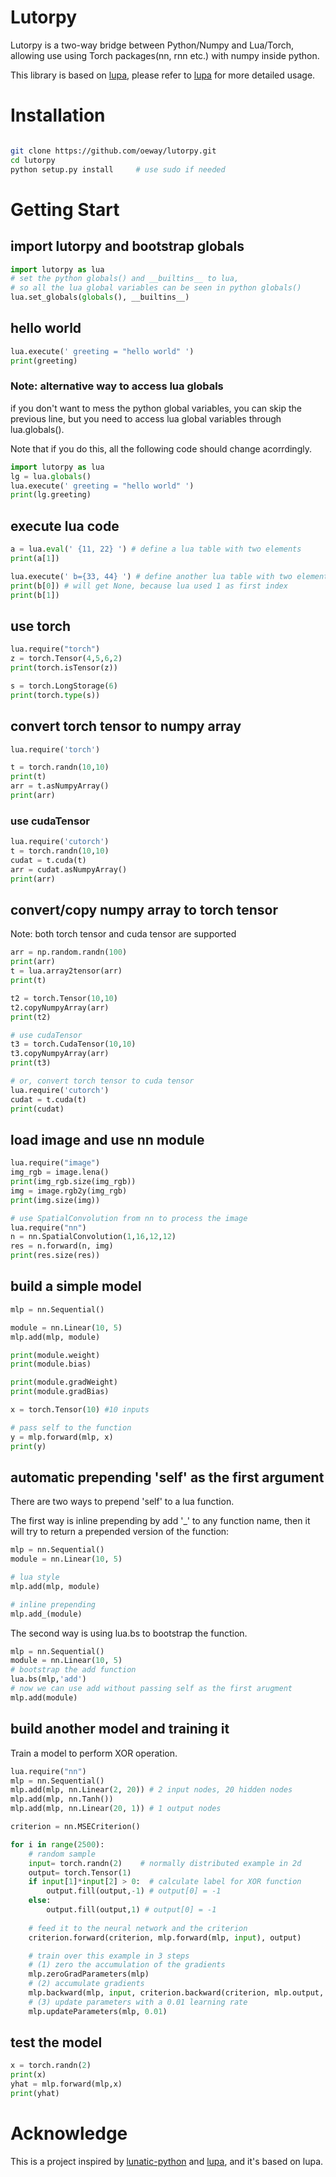 # Lutorpy

Lutorpy is a two-way bridge between Python/Numpy and Lua/Torch, allowing use using Torch packages(nn, rnn etc.) with numpy inside python.

This library is based on [lupa](https://github.com/scoder/lupa), please refer to [lupa](https://github.com/scoder/lupa) for more detailed usage.

# Installation
``` bash

git clone https://github.com/oeway/lutorpy.git
cd lutorpy
python setup.py install     # use sudo if needed

```


# Getting Start

## import lutorpy and bootstrap globals
``` python
import lutorpy as lua
# set the python globals() and __builtins__ to lua,
# so all the lua global variables can be seen in python globals()
lua.set_globals(globals(), __builtins__)
```
## hello world

``` python
lua.execute(' greeting = "hello world" ')
print(greeting)
```

### Note: alternative way to access lua globals
if you don't want to mess the python global variables, you can skip the previous line, but you need to access lua global variables through lua.globals(). 

Note that if you do this, all the following code should change acorrdingly.

``` python
import lutorpy as lua
lg = lua.globals()
lua.execute(' greeting = "hello world" ')
print(lg.greeting)

```

## execute lua code

``` python
a = lua.eval(' {11, 22} ') # define a lua table with two elements
print(a[1])

lua.execute(' b={33, 44} ') # define another lua table with two elements
print(b[0]) # will get None, because lua used 1 as first index
print(b[1])

```

## use torch
``` python
lua.require("torch")
z = torch.Tensor(4,5,6,2)
print(torch.isTensor(z))

s = torch.LongStorage(6)
print(torch.type(s))
```

## convert torch tensor to numpy array


``` python
lua.require('torch')

t = torch.randn(10,10)
print(t)
arr = t.asNumpyArray()
print(arr)

```

### use cudaTensor
``` python
lua.require('cutorch')
t = torch.randn(10,10)
cudat = t.cuda(t)
arr = cudat.asNumpyArray()
print(arr)
```
                                
## convert/copy numpy array to torch tensor

Note: both torch tensor and cuda tensor are supported

``` python
arr = np.random.randn(100)
print(arr)
t = lua.array2tensor(arr)
print(t)

t2 = torch.Tensor(10,10)
t2.copyNumpyArray(arr)
print(t2)

# use cudaTensor
t3 = torch.CudaTensor(10,10)
t3.copyNumpyArray(arr)
print(t3)

# or, convert torch tensor to cuda tensor
lua.require('cutorch')
cudat = t.cuda(t)
print(cudat)

```

## load image and use nn module
``` python
lua.require("image")
img_rgb = image.lena()
print(img_rgb.size(img_rgb))
img = image.rgb2y(img_rgb)
print(img.size(img))

# use SpatialConvolution from nn to process the image
lua.require("nn")
n = nn.SpatialConvolution(1,16,12,12)
res = n.forward(n, img)
print(res.size(res))

```

## build a simple model

``` python
mlp = nn.Sequential()

module = nn.Linear(10, 5)
mlp.add(mlp, module)

print(module.weight)
print(module.bias)

print(module.gradWeight)
print(module.gradBias)

x = torch.Tensor(10) #10 inputs

# pass self to the function
y = mlp.forward(mlp, x)
print(y)

```

## automatic prepending 'self' as the first argument
There are two ways to prepend 'self' to a lua function.

The first way is inline prepending by add '_' to any function name, then it will try to return a prepended version of the function:
``` python
mlp = nn.Sequential()
module = nn.Linear(10, 5)

# lua style
mlp.add(mlp, module)

# inline prepending
mlp.add_(module)
```

The second way is using lua.bs to bootstrap the function.

``` python
mlp = nn.Sequential()
module = nn.Linear(10, 5)
# bootstrap the add function
lua.bs(mlp,'add')
# now we can use add without passing self as the first arugment
mlp.add(module)
```

## build another model and training it

Train a model to perform XOR operation.

``` python
lua.require("nn")
mlp = nn.Sequential()
mlp.add(mlp, nn.Linear(2, 20)) # 2 input nodes, 20 hidden nodes
mlp.add(mlp, nn.Tanh())
mlp.add(mlp, nn.Linear(20, 1)) # 1 output nodes

criterion = nn.MSECriterion() 

for i in range(2500):
    # random sample
    input= torch.randn(2)    # normally distributed example in 2d
    output= torch.Tensor(1)
    if input[1]*input[2] > 0:  # calculate label for XOR function
        output.fill(output,-1) # output[0] = -1
    else:
        output.fill(output,1) # output[0] = -1
    
    # feed it to the neural network and the criterion
    criterion.forward(criterion, mlp.forward(mlp, input), output)

    # train over this example in 3 steps
    # (1) zero the accumulation of the gradients
    mlp.zeroGradParameters(mlp)
    # (2) accumulate gradients
    mlp.backward(mlp, input, criterion.backward(criterion, mlp.output, output))
    # (3) update parameters with a 0.01 learning rate
    mlp.updateParameters(mlp, 0.01)

```
## test the model

``` python
x = torch.randn(2)
print(x)
yhat = mlp.forward(mlp,x)
print(yhat)
```

# Acknowledge

This is a project inspired by [lunatic-python](https://github.com/bastibe/lunatic-python) and [lupa](https://github.com/scoder/lupa), and it's based on lupa.
